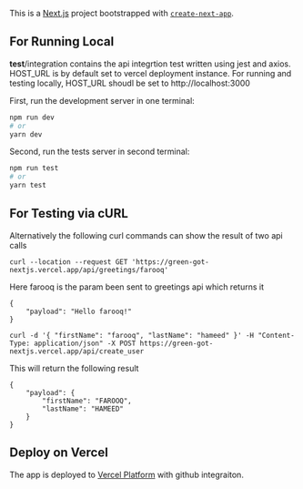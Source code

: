 This is a [Next.js](https://nextjs.org/) project bootstrapped with [`create-next-app`](https://github.com/vercel/next.js/tree/canary/packages/create-next-app).

## For Running Local

**test**/integration contains the api integrtion test written using jest and axios. HOST_URL is by default set to vercel deployment instance. For running and testing locally, HOST_URL shoudl be set to http://localhost:3000

First, run the development server in one terminal:

```bash
npm run dev
# or
yarn dev
```

Second, run the tests server in second terminal:

```bash
npm run test
# or
yarn test
```

## For Testing via cURL

Alternatively the following curl commands can show the result of two api calls

`curl --location --request GET 'https://green-got-nextjs.vercel.app/api/greetings/farooq' `

Here farooq is the param been sent to greetings api which returns it

```
{
    "payload": "Hello farooq!"
}
```

`curl -d '{ "firstName": "farooq", "lastName": "hameed" }' -H "Content-Type: application/json" -X POST https://green-got-nextjs.vercel.app/api/create_user`

This will return the following result

```
{
    "payload": {
        "firstName": "FAROOQ",
        "lastName": "HAMEED"
    }
}
```

## Deploy on Vercel

The app is deployed to [Vercel Platform](https://green-got-nextjs.vercel.app) with github integraiton.

